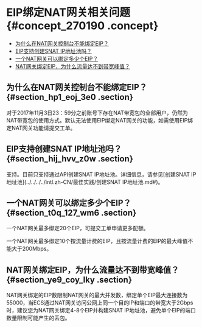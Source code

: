 # EIP绑定NAT网关相关问题 {#concept_270190 .concept}

-    [为什么在NAT网关控制台不能绑定EIP？](#section_hp1_eoj_3e0) 
-    [EIP支持创建SNAT IP地址池吗？](#section_hij_hvv_z0w) 
-    [一个NAT网关可以绑定多少个EIP？](#section_t0q_127_wm6) 
-    [NAT网关绑定EIP，为什么流量达不到带宽峰值？](#section_ye9_coy_lky) 

## 为什么在NAT网关控制台不能绑定EIP？ {#section_hp1_eoj_3e0 .section}

对于2017年11月3日23：59分之前账号下存在NAT带宽包的全部用户，仍然为NAT带宽包的使用方式。默认无法使用EIP绑定NAT网关的功能，如需使用EIP绑定NAT网关功能请提交工单。

## EIP支持创建SNAT IP地址池吗？ {#section_hij_hvv_z0w .section}

支持。目前只支持通过API创建SNAT IP地址池。详细信息，请参见[创建SNAT IP地址池](../../../../intl.zh-CN/最佳实践/创建SNAT IP地址池.md#)。

## 一个NAT网关可以绑定多少个EIP？ {#section_t0q_127_wm6 .section}

一个NAT网关最多绑定20个EIP，可提交工单申请更多配额。

一个NAT网关最多绑定10个按流量计费的EIP，且按流量计费的EIP的最大峰值不能大于200Mbps。

## NAT网关绑定EIP，为什么流量达不到带宽峰值？ {#section_ye9_coy_lky .section}

NAT网关绑定的EIP数限制NAT网关的最大并发数，绑定单个EIP最大连接数为55000，当ECS通过NAT网关访问公网上同一个目的IP和端口的带宽大于2Gbps时，建议您为NAT网关绑定4-8个EIP并构建SNAT IP地址池，避免单个EIP的端口数量限制可能产生的丢包。

